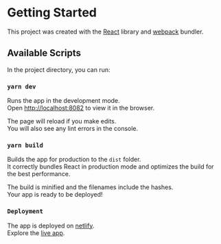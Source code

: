 # Getting Started

This project was created with the [React](https://github.com/facebook/react) library and [webpack](https://webpack.js.org/) bundler.

## Available Scripts

In the project directory, you can run:

### `yarn dev`

Runs the app in the development mode.\
Open [http://localhost:8082](http://localhost:8082) to view it in the browser.

The page will reload if you make edits.\
You will also see any lint errors in the console.

### `yarn build`

Builds the app for production to the `dist` folder.\
It correctly bundles React in production mode and optimizes the build for the best performance.

The build is minified and the filenames include the hashes.\
Your app is ready to be deployed!

### `Deployment`

The app is deployed on [netlify](https://netlify.com).\
Explore the [live app](https://secret-gifter.netlify.app/).
